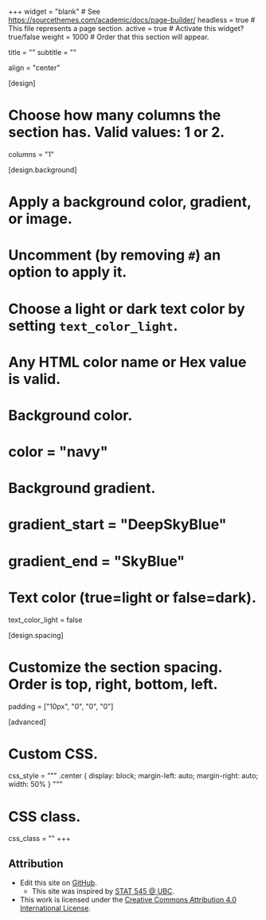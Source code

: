+++
widget = "blank"  # See https://sourcethemes.com/academic/docs/page-builder/
headless = true  # This file represents a page section.
active = true  # Activate this widget? true/false
weight = 1000  # Order that this section will appear.

title = ""
subtitle = ""

align = "center"

[design]
  # Choose how many columns the section has. Valid values: 1 or 2.
  columns = "1"

[design.background]
  # Apply a background color, gradient, or image.
  #   Uncomment (by removing `#`) an option to apply it.
  #   Choose a light or dark text color by setting `text_color_light`.
  #   Any HTML color name or Hex value is valid.

  # Background color.
  # color = "navy"
  
  # Background gradient.
  # gradient_start = "DeepSkyBlue"
  # gradient_end = "SkyBlue"
  
  # Text color (true=light or false=dark).
  text_color_light = false

[design.spacing]
  # Customize the section spacing. Order is top, right, bottom, left.
  padding = ["10px", "0", "0", "0"]

[advanced]
 # Custom CSS. 
 css_style = """
.center {
  display: block;
  margin-left: auto;
  margin-right: auto;
  width: 50%
}
 """
 
 # CSS class.
 css_class = ""
+++

## Attribution

* Edit this site on [GitHub](https://github.com/knapply/COREdatasci-home/).
    + This site was inspired by [STAT 545 @ UBC](https://github.com/STAT545-UBC/STAT545-home).
* This work is licensed under the [Creative Commons Attribution 4.0 International License](href="http://creativecommons.org/licenses/by/4.0/).
